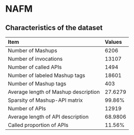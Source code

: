 # NAFM

## Characteristics of the dataset
Item | Values 
 :- | :-
Number of Mashups | 6206
Number of invocations | 13107
Number of called APIs | 1494
Number of labeled Mashup tags | 18601
Number of Mashup tags | 403
Average length of Mashup description | 27.6279
Sparsity of Mashup-API matrix | 99.86%
Number of APIs | 12919
Average length of API description | 68.9806
Called proportion of APIs | 11.56%